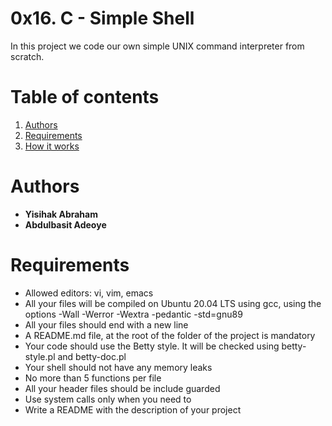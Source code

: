 # 0x16. C - Simple Shell
In this project we code our own simple UNIX command interpreter
from scratch.

# Table of contents
1. [Authors](Authors)
2. [Requirements](Requirements)
3. [How it works](how-it-works)

# Authors
- **Yisihak Abraham**
- **Abdulbasit Adeoye**

# Requirements
- Allowed editors: vi, vim, emacs
- All your files will be compiled on Ubuntu 20.04 LTS using gcc, using the options -Wall -Werror -Wextra -pedantic -std=gnu89
- All your files should end with a new line
- A README.md file, at the root of the folder of the project is mandatory
- Your code should use the Betty style. It will be checked using betty-style.pl and betty-doc.pl
- Your shell should not have any memory leaks
- No more than 5 functions per file
- All your header files should be include guarded
- Use system calls only when you need to
- Write a README with the description of your project
